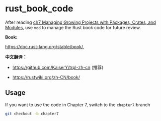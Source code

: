 # rust_book_code

After reading [ch7 Managing Growing Projects with Packages, Crates, and Modules](https://doc.rust-lang.org/stable/book/ch07-00-managing-growing-projects-with-packages-crates-and-modules.html#managing-growing-projects-with-packages-crates-and-modules), use `mod` to manage the Rust book code for future review.


**Book:** 

https://doc.rust-lang.org/stable/book/, 

**中文翻译：**

* https://github.com/KaiserY/trpl-zh-cn (推荐)

* https://rustwiki.org/zh-CN/book/

## Usage

If you want to use the code in Chapter 7, switch to the `chapter7` branch

```bash
git checkout -b chapter7
```



